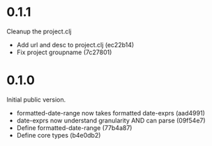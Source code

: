 # 0.1.1

Cleanup the project.clj

 - Add url and desc to project.clj (ec22b14)
 - Fix project groupname (7c27801)

# 0.1.0

Initial public version.

 - formatted-date-range now takes formatted date-exprs (aad4991)
 - date-exprs now understand granularity AND can parse (09f54e7)
 - Define formatted-date-range (77b4a87)
 - Define core types (b4e0db2)
